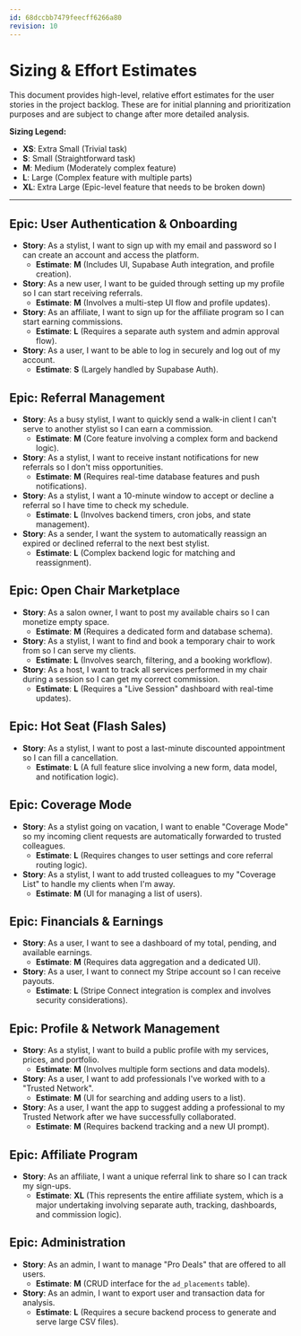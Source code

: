 ```yaml
---
id: 68dccbb7479feecff6266a80
revision: 10
---
```


# Sizing & Effort Estimates

This document provides high-level, relative effort estimates for the user stories in the project backlog. These are for initial planning and prioritization purposes and are subject to change after more detailed analysis.

**Sizing Legend:**
- **XS**: Extra Small (Trivial task)
- **S**: Small (Straightforward task)
- **M**: Medium (Moderately complex feature)
- **L**: Large (Complex feature with multiple parts)
- **XL**: Extra Large (Epic-level feature that needs to be broken down)

---

## Epic: User Authentication & Onboarding

- **Story**: As a stylist, I want to sign up with my email and password so I can create an account and access the platform.
  - **Estimate**: **M** (Includes UI, Supabase Auth integration, and profile creation).
- **Story**: As a new user, I want to be guided through setting up my profile so I can start receiving referrals.
  - **Estimate**: **M** (Involves a multi-step UI flow and profile updates).
- **Story**: As an affiliate, I want to sign up for the affiliate program so I can start earning commissions.
  - **Estimate**: **L** (Requires a separate auth system and admin approval flow).
- **Story**: As a user, I want to be able to log in securely and log out of my account.
  - **Estimate**: **S** (Largely handled by Supabase Auth).

## Epic: Referral Management

- **Story**: As a busy stylist, I want to quickly send a walk-in client I can't serve to another stylist so I can earn a commission.
  - **Estimate**: **M** (Core feature involving a complex form and backend logic).
- **Story**: As a stylist, I want to receive instant notifications for new referrals so I don't miss opportunities.
  - **Estimate**: **M** (Requires real-time database features and push notifications).
- **Story**: As a stylist, I want a 10-minute window to accept or decline a referral so I have time to check my schedule.
  - **Estimate**: **L** (Involves backend timers, cron jobs, and state management).
- **Story**: As a sender, I want the system to automatically reassign an expired or declined referral to the next best stylist.
  - **Estimate**: **L** (Complex backend logic for matching and reassignment).

## Epic: Open Chair Marketplace

- **Story**: As a salon owner, I want to post my available chairs so I can monetize empty space.
  - **Estimate**: **M** (Requires a dedicated form and database schema).
- **Story**: As a stylist, I want to find and book a temporary chair to work from so I can serve my clients.
  - **Estimate**: **L** (Involves search, filtering, and a booking workflow).
- **Story**: As a host, I want to track all services performed in my chair during a session so I can get my correct commission.
  - **Estimate**: **L** (Requires a "Live Session" dashboard with real-time updates).

## Epic: Hot Seat (Flash Sales)

- **Story**: As a stylist, I want to post a last-minute discounted appointment so I can fill a cancellation.
  - **Estimate**: **L** (A full feature slice involving a new form, data model, and notification logic).

## Epic: Coverage Mode

- **Story**: As a stylist going on vacation, I want to enable "Coverage Mode" so my incoming client requests are automatically forwarded to trusted colleagues.
  - **Estimate**: **L** (Requires changes to user settings and core referral routing logic).
- **Story**: As a stylist, I want to add trusted colleagues to my "Coverage List" to handle my clients when I'm away.
  - **Estimate**: **M** (UI for managing a list of users).

## Epic: Financials & Earnings

- **Story**: As a user, I want to see a dashboard of my total, pending, and available earnings.
  - **Estimate**: **M** (Requires data aggregation and a dedicated UI).
- **Story**: As a user, I want to connect my Stripe account so I can receive payouts.
  - **Estimate**: **L** (Stripe Connect integration is complex and involves security considerations).

## Epic: Profile & Network Management

- **Story**: As a stylist, I want to build a public profile with my services, prices, and portfolio.
  - **Estimate**: **M** (Involves multiple form sections and data models).
- **Story**: As a user, I want to add professionals I've worked with to a "Trusted Network".
  - **Estimate**: **M** (UI for searching and adding users to a list).
- **Story**: As a user, I want the app to suggest adding a professional to my Trusted Network after we have successfully collaborated.
  - **Estimate**: **M** (Requires backend tracking and a new UI prompt).

## Epic: Affiliate Program

- **Story**: As an affiliate, I want a unique referral link to share so I can track my sign-ups.
  - **Estimate**: **XL** (This represents the entire affiliate system, which is a major undertaking involving separate auth, tracking, dashboards, and commission logic).

## Epic: Administration

- **Story**: As an admin, I want to manage "Pro Deals" that are offered to all users.
  - **Estimate**: **M** (CRUD interface for the `ad_placements` table).
- **Story**: As an admin, I want to export user and transaction data for analysis.
  - **Estimate**: **L** (Requires a secure backend process to generate and serve large CSV files).
